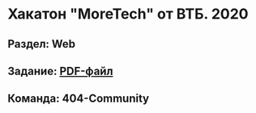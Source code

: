 # Хакатон "MoreTech" от ВТБ. 2020

## Раздел: Web

## Задание: [PDF-файл](https://github.com/GaneevRM/VTB.Moretech.2020.Web/blob/main/%D0%A5%D0%B0%D0%BA%D0%B0%D1%82%D0%BE%D0%BD%20%D0%92%D0%A2%D0%91%202020-PSW-Web.pdf)

## Команда: 404-Community
